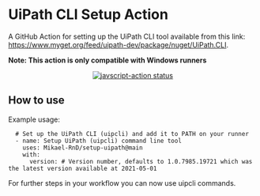 # UiPath CLI Setup Action
A GitHub Action for setting up the UiPath CLI tool available from this link: https://www.myget.org/feed/uipath-dev/package/nuget/UiPath.CLI.

**Note: This action is only compatible with Windows runners**

<p align="center">
  <a href="https://github.com/actions/javascript-action/actions"><img alt="javscript-action status" src="https://github.com/actions/javascript-action/workflows/units-test/badge.svg"></a>
</p>

## How to use
Example usage:

      # Set up the UiPath CLI (uipcli) and add it to PATH on your runner
      - name: Setup UiPath (uipcli) command line tool
        uses: Mikael-RnD/setup-uipath@main
        with:
          version: # Version number, defaults to 1.0.7985.19721 which was the latest version available at 2021-05-01

For further steps in your workflow you can now use uipcli commands.
